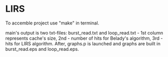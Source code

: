 # LIRS
To accemble project use "make" in terminal.

main's output is two txt-files: burst_read.txt and loop_read.txt - 1st column represents cache's size, 2nd - number of hits for Belady's algorithm, 3rd - hits for LIRS algorithm.
After, graphs.p is launched and graphs are built in burst_read.eps and loop_read.eps.
